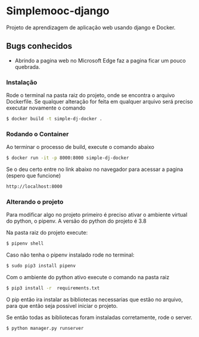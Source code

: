 # Simplemooc-django

Projeto de aprendizagem de aplicação web usando django e Docker.

## Bugs conhecidos
- Abrindo a pagina web no Microsoft Edge faz a pagina ficar um pouco quebrada.


### Instalação

Rode o terminal na pasta raiz do projeto, onde se encontra o arquivo Dockerfile.
Se qualquer alteração for feita em qualquer arquivo será preciso executar novamente o comando

```sh
$ docker build -t simple-dj-docker .
```

### Rodando o Container

Ao terminar o processo de build, execute o comando abaixo 
```sh
$ docker run -it -p 8000:8000 simple-dj-docker
```
Se o deu certo entre no link abaixo no navegador para acessar a pagina (espero que funcione)
```sh
http://localhost:8000
```

### Alterando o projeto

Para modificar algo no projeto primeiro é preciso ativar o ambiente virtual do python, o pipenv.
A versão do python do projeto é 3.8

Na pasta raiz do projeto execute:

```sh
$ pipenv shell
```
Caso não tenha o pipenv instalado rode no terminal:

```sh
$ sudo pip3 install pipenv
```

Com o ambiente do python ativo execute o comando na pasta raiz
```sh
$ pip3 install -r  requirements.txt 
```
O pip então ira instalar as bibliotecas necessarias que estão no arquivo, para que então seja possivel iniciar o projeto.


Se então todas as bibliotecas foram instaladas corretamente, rode o server.

```sh
$ python manager.py runserver
```

